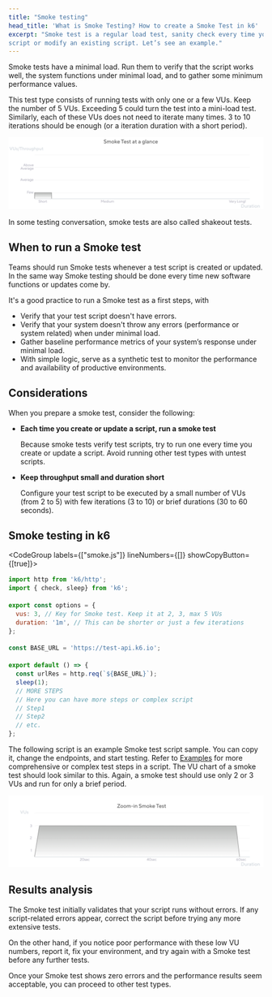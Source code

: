 ```yaml
---
title: "Smoke testing"
head_title: 'What is Smoke Testing? How to create a Smoke Test in k6'
excerpt: "Smoke test is a regular load test, sanity check every time you write a new
script or modify an existing script. Let’s see an example."
---
```


Smoke tests have a minimal load.
Run them to verify that the script works well, the system functions under minimal load, and to gather some minimum performance values.

This test type consists of running tests with only one or a few VUs. Keep the number of 5 VUs. Exceeding 5 could turn the test into a mini-load test.
Similarly, each of these VUs does not need to iterate many times. 3 to 10 iterations should be enough (or a iteration duration with a short period).

![Overview of a smoke test](images/chart-smoke-test-overview.png)

In some testing conversation, smoke tests are also called shakeout tests.

## When to run a Smoke test

Teams should run Smoke tests whenever a test script is created or updated. In the same way Smoke testing should be done every time new software functions or updates come by.

It's a good practice to run a Smoke test as a first steps, with 

- Verify that your test script doesn't have errors.
- Verify that your system doesn't throw any errors (performance or system related) when under minimal load.
- Gather baseline performance metrics of your system’s response under minimal load.
- With simple logic, serve as a synthetic test to monitor the performance and availability of productive environments.

## Considerations 

When you prepare a smoke test, consider the following:


- **Each time you create or update a script, run a smoke test**

  Because smoke tests verify test scripts, try to run one every time you create or update a script. Avoid running other test types with untest scripts.

- **Keep throughput small and duration short**
  
  Configure your test script to be executed by a small number of VUs (from 2 to 5) with few iterations (3 to 10) or brief durations (30 to 60 seconds).

## Smoke testing in k6

<CodeGroup labels={["smoke.js"]} lineNumbers={[]} showCopyButton={[true]}>

```javascript
import http from 'k6/http';
import { check, sleep} from 'k6';

export const options = {
  vus: 3, // Key for Smoke test. Keep it at 2, 3, max 5 VUs
  duration: '1m', // This can be shorter or just a few iterations
};

const BASE_URL = 'https://test-api.k6.io';

export default () => {
  const urlRes = http.req(`${BASE_URL}`);
  sleep(1);
  // MORE STEPS
  // Here you can have more steps or complex script
  // Step1
  // Step2
  // etc.
};

```

</CodeGroup>


The following script is an example Smoke test script sample. You can copy it, change the endpoints, and start testing.  Refer to [Examples](/examples) for more comprehensive or complex test steps in a script.
The VU chart of a smoke test should look similar to this.  Again, a smoke test should use only 2 or 3 VUs and run for only a brief period.

![The shape of the smoke test as configured in the preceding script](images/chart-smoke-test-k6-script-example.png)

## Results analysis

The Smoke test initially validates that your script runs without errors. If any script-related errors appear, correct the script before trying any more extensive tests.

On the other hand, if you notice poor performance with these low VU numbers, report it, fix your environment, and try again with a Smoke test before any further tests.

Once your Smoke test shows zero errors and the performance results seem acceptable, you can proceed to other test types.


